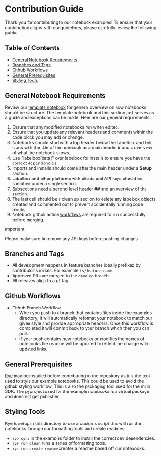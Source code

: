 # Contribution Guide

Thank you for contributing to our notebook examples! To ensure that your contribution aligns with our guidelines, please carefully review the following guide.

## Table of Contents

- [General Notebook Requirements](#general-notebook-requirements)
- [Branches and Tags](#branches-and-tags)
- [Github Workflows](#github-workflows)
- [General Prerequisites](#general-prerequisites)
- [Styling Tools](#styling-tools)

## General Notebook Requirements

Review our [template notebook](template.ipynbs) for general overview on how notebooks should be structure. The template notebook and this section just serves as a guide and exceptions can be made. Here are our general requirements:

1. Ensure that any modified notebooks run when edited.
2. Ensure that you update any relevant headers and comments within the code block you may add or change.
3. Notebooks should start with a top header below the Labelbox and link icons with the title of the notebook as a main header **#** and a overview of what the notebook shows.
4. Use "labelbox[data]" over labelbox for installs to ensure you have the correct dependencies.
5. Imports and installs should come after the main header under a **Setup** section.
6. Labelbox and other platforms with clients and API keys should be specified under a single section.
7. Subsections need a second level header **##** and an overview of the section.
8. The last cell should be a clean up section to delete any labelbox objects created and commented out to prevent accidentally running code blocks.
9. Notebook github action [workflows](#github-workflows) are required to run successfully before merging.

> [!IMPORTANT]
> Please make sure to remove any API keys before pushing changes

## Branches and Tags

- All development happens in feature branches ideally prefixed by contributor's initials. For example `fs/feature_name`.
- Approved PRs are merged to the `develop` branch.
- All releases align to a git tag.

## Github Workflows

- Github Branch Workflow
  - When you push to a branch that contains files inside the examples directory, it will automatically reformat your notebook to match our given style and provide appropriate headers. Once this workflow is completed it will commit back to your branch which then you can pull.
  - If your push contains new notebooks or modifies the names of notebooks the readme will be updated to reflect the change with updated links.

## General Prerequisites

[Rye](https://rye-up.com/) may be installed before contributing to the repository as it is the tool used to style our example notebooks. This could be used to avoid the github styling workflow. This is also the packaging tool used for the main SDK. The pyproject used for the example notebooks is a virtual package and does not get published.

## Styling Tools

Rye is setup in this directory to use a customs script that will run the notebooks through our formatting tools and create readmes.

- `rye sync` in the examples folder to install the correct dev dependencies.
- `rye run clean` runs a series of formatting tools.
- `rye run create-readme` creates a readme based off our notebooks.
